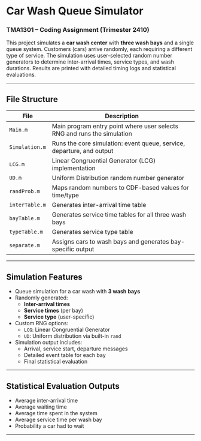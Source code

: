 # Car Wash Queue Simulator

### TMA1301 – Coding Assignment (Trimester 2410)

This project simulates a **car wash center** with **three wash bays** and a single queue system. Customers (cars) arrive randomly, each requiring a different type of service. The simulation uses user-selected random number generators to determine inter-arrival times, service types, and wash durations. Results are printed with detailed timing logs and statistical evaluations.

---

## File Structure

| File           | Description |
|----------------|-------------|
| `Main.m`       | Main program entry point where user selects RNG and runs the simulation |
| `Simulation.m` | Runs the core simulation: event queue, service, departure, and output |
| `LCG.m`        | Linear Congruential Generator (LCG) implementation |
| `UD.m`         | Uniform Distribution random number generator |
| `randProb.m`   | Maps random numbers to CDF-based values for time/type |
| `interTable.m` | Generates inter-arrival time table |
| `bayTable.m`   | Generates service time tables for all three wash bays |
| `typeTable.m`  | Generates service type table |
| `separate.m`   | Assigns cars to wash bays and generates bay-specific output |

---

## Simulation Features

- Queue simulation for a car wash with **3 wash bays**
- Randomly generated:
  - **Inter-arrival times**
  - **Service times** (per bay)
  - **Service type** (user-specific)
- Custom RNG options:
  - `LCG`: Linear Congruential Generator
  - `UD`: Uniform distribution via built-in `rand`
- Simulation output includes:
  - Arrival, service start, departure messages
  - Detailed event table for each bay
  - Final statistical evaluation

---

## Statistical Evaluation Outputs

- Average inter-arrival time
- Average waiting time
- Average time spent in the system
- Average service time per wash bay
- Probability a car had to wait

---
